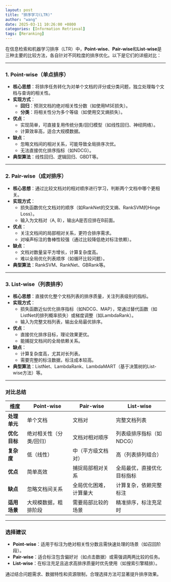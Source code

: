 ```yaml
---
layout: post
title: "排序学习(LTR)"
author: "wang"
date: 2025-03-11 10:26:00 +0800
categories: [Information Retrieval]
tags: [Reranking]
---
```

在信息检索和机器学习排序（LTR）中，**Point-wise**、**Pair-wise**和**List-wise**是三种主要的比较方法，各自针对不同粒度的排序优化。以下是它们的详细对比：

---

### **1. Point-wise（单点排序）**
- **核心思想**：将排序任务转化为对单个文档的评分或分类问题，独立处理每个文档与查询的相关性。
- **实现方式**：
  - **回归**：预测文档的绝对相关性分数（如使用MSE损失）。
  - **分类**：将相关性分为多个等级（如使用交叉熵损失）。
- **优点**：
  - 实现简单，可直接复用传统分类/回归模型（如线性回归、神经网络）。
  - 计算效率高，适合大规模数据。
- **缺点**：
  - 忽略文档间的相对关系，可能导致全局排序次优。
  - 无法直接优化排序指标（如NDCG）。
- **典型算法**：线性回归、逻辑回归、GBDT等。

---

### **2. Pair-wise（成对排序）**
- **核心思想**：通过比较文档对的相对顺序进行学习，判断两个文档中哪个更相关。
- **实现方式**：
  - 损失函数优化文档对的顺序（如RankNet的交叉熵、RankSVM的Hinge Loss）。
  - 输入为文档对（A, B），输出A是否应排在B前面。
- **优点**：
  - 关注文档间的局部相对关系，更符合排序需求。
  - 对噪声标注的鲁棒性较强（通过比较降低绝对标注依赖）。
- **缺点**：
  - 文档对数量呈平方增长，计算复杂度高。
  - 难以全局优化列表顺序（如循环比较问题）。
- **典型算法**：RankSVM、RankNet、GBRank等。

---

### **3. List-wise（列表排序）**
- **核心思想**：直接优化整个文档列表的排序质量，关注列表级别的指标。
- **实现方式**：
  - 损失函数近似优化排序指标（如NDCG、MAP），常通过替代函数（如ListNet的排列概率损失）或梯度调整（如LambdaRank）。
  - 输入为完整文档列表，输出全局最优排序。
- **优点**：
  - 直接优化排序目标，理论效果更优。
  - 能捕捉文档间的全局依赖关系。
- **缺点**：
  - 计算复杂度高，尤其对长列表。
  - 需要完整的标注数据，标注成本较高。
- **典型算法**：ListNet、LambdaRank、LambdaMART（基于决策树的List-wise方法）等。

---

### **对比总结**

| 维度          | Point-wise                | Pair-wise                   | List-wise                   |
|---------------|---------------------------|-----------------------------|-----------------------------|
| **处理单元**  | 单个文档                  | 文档对                      | 完整文档列表                |
| **优化目标**  | 绝对相关性（分类/回归）   | 文档对相对顺序              | 列表级排序指标（如NDCG）    |
| **复杂度**    | 低（线性）                | 中（平方级文档对）          | 高（列表排列组合）          |
| **优点**      | 简单高效                  | 捕捉局部相对关系            | 全局最优，直接优化目标指标  |
| **缺点**      | 忽略文档间关系            | 全局优化困难，计算量大      | 计算复杂，依赖完整标注      |
| **适用场景**  | 大规模数据，粗排阶段      | 需要局部比较的场景          | 精准排序，标注充足时        |

---

### **选择建议**
- **Point-wise**：适用于标注为绝对相关性分数且需快速处理的场景（如召回阶段）。
- **Pair-wise**：适合标注包含偏好对（如点击数据）或需强调两两比较的任务。
- **List-wise**：在标注充足且追求高排序质量时优先使用（如搜索引擎精排）。

通过结合问题需求、数据特性和资源限制，合理选择方法可显著提升排序效果。
